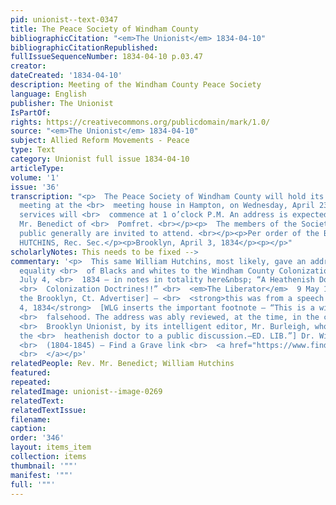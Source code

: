 ```yaml
---
pid: unionist--text-0347
title: The Peace Society of Windham County
bibliographicCitation: "<em>The Unionist</em> 1834-04-10"
bibliographicCitationRepublished: 
fullIssueSequenceNumber: 1834-04-10 p.03.47
creator: 
dateCreated: '1834-04-10'
description: Meeting of the Windham County Peace Society
language: English
publisher: The Unionist
IsPartOf: 
rights: https://creativecommons.org/publicdomain/mark/1.0/
source: "<em>The Unionist</em> 1834-04-10"
subject: Allied Reform Movements - Peace
type: Text
category: Unionist full issue 1834-04-10
articleType: 
volume: '1'
issue: '36'
transcription: "<p>  The Peace Society of Windham County will hold its semi-annual
  meeting at the <br>  meeting house in Hampton, on Wednesday, April 23, 1834. Public
  services will <br>  commence at 1 o’clock P.M. An address is expected from Rev.
  Mr. Benedict of <br>  Pomfret. <br></p><p>  The members of the Society, and the
  public generally are invited to attend. <br></p><p>Per order of the Board of Directors.</p><p>Wm.
  HUTCHINS, Rec. Sec.</p><p>Brooklyn, April 3, 1834</p><p></p>"
scholarlyNotes: This needs to be fixed -->
commentary: '<p>  This same William Hutchins, most likely, gave an address declaiming
  equality <br>  of Blacks and whites to the Windham County Colonization Society on
  July 4, <br>  1834 – in notes in totality here&nbsp; “A Heathenish Doctor: Genuine
  <br>  Colonization Doctrines!!” <br>  <em>The Liberator</em>  9 May 1835 <br></p><p>  [From
  the Brooklyn, Ct. Advertiser] – <br>  <strong>this was from a speech given July
  4, 1834</strong>  [WLG inserts the important footnote – “This is a wilful and flagrant
  <br>  falsehood. The address was ably reviewed, at the time, in the columns of the
  <br>  Brooklyn Unionist, by its intelligent editor, Mr. Burleigh, who challenged
  the <br>  heathenish doctor to a public discussion.—ED. LIB.”] Dr. William Hutchins
  <br>  (1804-1845) – Find a Grave link <br>  <a href="https://www.findagrave.com/memorial/115911613/william-hutchins">    here
  <br>  </a></p>'
relatedPeople: Rev. Mr. Benedict; William Hutchins
featured: 
repeated: 
relatedImage: unionist--image-0269
relatedText: 
relatedTextIssue: 
filename: 
caption: 
order: '346'
layout: items_item
collection: items
thumbnail: '""'
manifest: '""'
full: '""'
---
```

